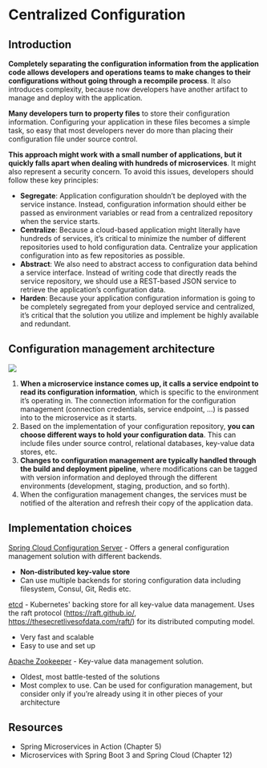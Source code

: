 # Centralized Configuration

## Introduction

**Completely separating the configuration information from the application code allows developers and operations teams to make changes to their configurations without going through a recompile process**. It also introduces complexity, because now developers have another artifact to manage and deploy with the application.

**Many developers turn to property files** to store their configuration information. Configuring your application in these files becomes a simple task, so easy that most developers never do more than placing their configuration file under source control.

**This approach might work with a small number of applications, but it quickly falls apart when dealing with hundreds of microservices**. It might also represent a security concern. To avoid this issues, developers should follow these key principles:

* **Segregate**: Application configuration shouldn’t be deployed with the service instance. Instead, configuration information should either be passed as environment variables or read from a centralized repository when the service starts.
* **Centralize**: Because a cloud-based application might literally have hundreds of services, it’s critical to minimize the number of different repositories used to hold configuration data. Centralize your application configuration into as few repositories as possible.
* **Abstract**: We also need to abstract access to configuration data behind a service interface. Instead of writing code that directly reads the service repository, we should use a REST-based JSON service to retrieve the application’s configuration data.
* **Harden**: Because your application configuration information is going to be completely segregated from your deployed service and centralized, it’s critical that the solution you utilize and implement be highly available and redundant.

## Configuration management architecture

![](images/centralized-configuration.webp)

1. **When a microservice instance comes up, it calls a service endpoint to read its configuration information**, which is specific to the environment it’s operating in. The connection information for the configuration management (connection credentials, service endpoint, ...) is passed into to the microservice as it starts.
2. Based on the implementation of your configuration repository, **you can choose different ways to hold your configuration data**. This can include files under source control, relational databases, key-value data stores, etc. 
3. **Changes to configuration management are typically handled through the build and deployment pipeline**, where modifications can be tagged with version information and deployed through the different environments (development, staging, production, and so forth). 
4. When the configuration management changes, the services must be notified of the alteration and refresh their copy of the application data.

## Implementation choices

[Spring Cloud Configuration Server](https://docs.spring.io/spring-cloud-config/docs/current/reference/html/) - Offers a general configuration management solution with different backends.

* **Non-distributed key-value store**
* Can use multiple backends for storing configuration data including filesystem, Consul, Git, Redis etc.

[etcd](https://github.com/etcd-io/etcd) - Kubernetes' backing store for all key-value data management. Uses the raft protocol (https://raft.github.io/, https://thesecretlivesofdata.com/raft/) for its distributed computing model.

* Very fast and scalable
* Easy to use and set up

[Apache Zookeeper](https://zookeeper.apache.org/) - Key-value data management solution.

* Oldest, most battle-tested of the solutions 
* Most complex to use. Can be used for configuration management, but consider only if you’re already using it in other pieces of your architecture

## Resources
- Spring Microservices in Action (Chapter 5)
- Microservices with Spring Boot 3 and Spring Cloud (Chapter 12)


